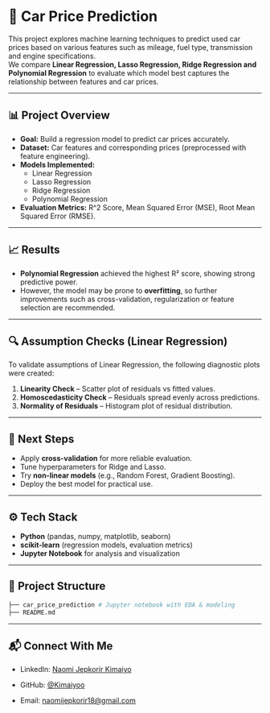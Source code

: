 # 🚗 Car Price Prediction

This project explores machine learning techniques to predict used car prices based on various features such as mileage, fuel type, transmission and engine specifications.  
We compare **Linear Regression, Lasso Regression, Ridge Regression and Polynomial Regression** to evaluate which model best captures the relationship between features and car prices.

---

## 📊 Project Overview
- **Goal:** Build a regression model to predict car prices accurately.  
- **Dataset:** Car features and corresponding prices (preprocessed with feature engineering).  
- **Models Implemented:**  
  - Linear Regression  
  - Lasso Regression  
  - Ridge Regression  
  - Polynomial Regression  
- **Evaluation Metrics:** R^2 Score, Mean Squared Error (MSE), Root Mean Squared Error (RMSE).  

---

## 📈 Results
- **Polynomial Regression** achieved the highest R² score, showing strong predictive power.  
- However, the model may be prone to **overfitting**, so further improvements such as cross-validation, regularization or feature selection are recommended.  

---

## 🔍 Assumption Checks (Linear Regression)
To validate assumptions of Linear Regression, the following diagnostic plots were created:
1. **Linearity Check** – Scatter plot of residuals vs fitted values.  
2. **Homoscedasticity Check** – Residuals spread evenly across predictions.  
3. **Normality of Residuals** – Histogram plot of residual distribution.  

---

## 🚀 Next Steps
- Apply **cross-validation** for more reliable evaluation.  
- Tune hyperparameters for Ridge and Lasso.  
- Try **non-linear models** (e.g., Random Forest, Gradient Boosting).  
- Deploy the best model for practical use.  

---

## ⚙️ Tech Stack
- **Python** (pandas, numpy, matplotlib, seaborn)  
- **scikit-learn** (regression models, evaluation metrics)  
- **Jupyter Notebook** for analysis and visualization  

---

## 📂 Project Structure
```bash
├── car_price_prediction # Jupyter notebook with EDA & modeling
├── README.md
```
---

## 📬 Connect With Me

- LinkedIn: [Naomi Jepkorir Kimaiyo](http://linkedin.com/in/naomi-jepkorir-kimaiyo/)

- GitHub: [@Kimaiyoo](https://github.com/Kimaiyoo)

- Email: naomijepkorir18@gmail.com
